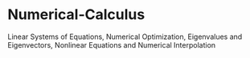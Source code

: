 # Numerical-Calculus
 Linear Systems of Equations, Numerical Optimization, Eigenvalues and Eigenvectors, Nonlinear Equations and  Numerical Interpolation
